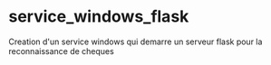 # service_windows_flask
Creation d'un service windows qui demarre un serveur flask pour la reconnaissance de cheques
